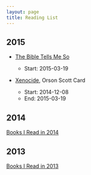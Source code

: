 ```yaml
---
layout: page
title: Reading List
---
```


## 2015 ##

 - [The Bible Tells Me So](http://www.patheos.com/blogs/peterenns/books/##The+Bible+Tells+Me+So)
   - Start: 2015-03-19

 - [Xenocide](http://www.hatrack.com/osc/books/xenocide/xenocide.shtml), Orson Scott Card
   - Start: 2014-12-08
   - End: 2015-03-19

## 2014 ##

[Books I Read in 2014](/2015/02/books-i-read-in-2014)

## 2013 ##

[Books I Read in 2013](/2014/02/books-i-read-in-2013)
